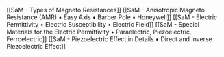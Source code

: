 [[SaM - Types of Magneto Resistances]]
[[SaM - Anisotropic Magneto Resistance (AMR) • Easy Axis • Barber Pole • Honeywell]]
[[SaM - Electric Permittivity • Electric Susceptibility • Electric Field]]
[[SaM - Special Materials for the Electric Permittivity • Paraelectric, Piezoelectric, Ferroelectric]]
[[SaM - Piezoelectric Effect in Details • Direct and Inverse Piezoelectric Effect]]
